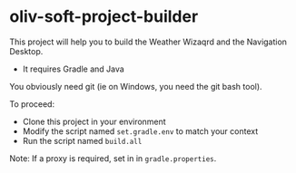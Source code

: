 # oliv-soft-project-builder
This project will help you to build the Weather Wizaqrd and the Navigation Desktop.
- It requires Gradle and Java

You obviously need git (ie on Windows, you need the git bash tool).

To proceed:

- Clone this project in your environment
- Modify the script named `set.gradle.env` to match your context
- Run the script named `build.all`

Note: If a proxy is required, set in in `gradle.properties`.
